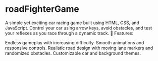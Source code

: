 # roadFighterGame
A simple yet exciting car racing game built using HTML, CSS, and JavaScript. Control your car using arrow keys, avoid obstacles, and test your reflexes as you race through a dynamic track.
🚗 Features:

Endless gameplay with increasing difficulty.
Smooth animations and responsive controls.
Realistic road design with moving lane markers and randomized obstacles.
Customizable car and background themes.
